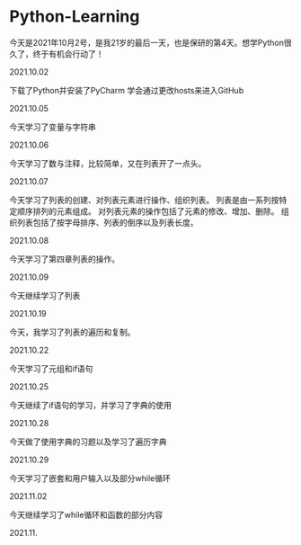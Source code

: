 # Python-Learning
今天是2021年10月2号，是我21岁的最后一天，也是保研的第4天。想学Python很久了，终于有机会行动了！

2021.10.02 

下载了Python并安装了PyCharm
学会通过更改hosts来进入GitHub


2021.10.05 

今天学习了变量与字符串


2021.10.06


今天学习了数与注释，比较简单，又在列表开了一点头。


2021.10.07

今天学习了列表的创建、对列表元素进行操作、组织列表。
列表是由一系列按特定顺序排列的元素组成。
对列表元素的操作包括了元素的修改、增加、删除。
组织列表包括了按字母排序、列表的倒序以及列表长度。


2021.10.08

今天学习了第四章列表的操作。


2021.10.09

今天继续学习了列表


2021.10.19

今天，我学习了列表的遍历和复制。


2021.10.22

今天学习了元组和if语句


2021.10.25

今天继续了if语句的学习，并学习了字典的使用


2021.10.28

今天做了使用字典的习题以及学习了遍历字典


2021.10.29

今天学习了嵌套和用户输入以及部分while循环


2021.11.02

今天继续学习了while循环和函数的部分内容


2021.11.
